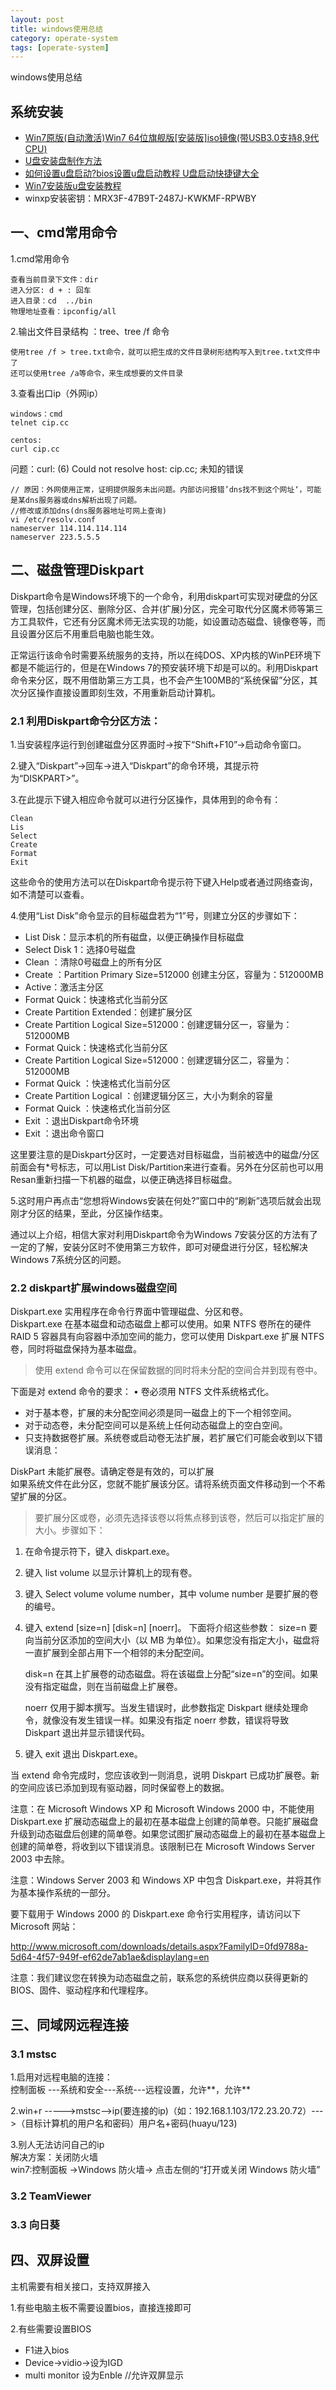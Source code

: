 ```yaml
---
layout: post
title: windows使用总结
category: operate-system
tags: [operate-system]
--- 
```


windows使用总结  

## 系统安装
- [Win7原版(自动激活)Win7 64位旗舰版[安装版]iso镜像(带USB3.0支持8,9代CPU)](http://www.winwin7.com/Win7QiJianBan/Win7AZB-3998.html)
- [U盘安装盘制作方法](http://www.winwin7.com/JC/AnZhuang-37.html)
- [如何设置u盘启动?bios设置u盘启动教程 U盘启动快捷键大全](http://www.winwin7.com/JC/AnZhuang-4.html)
- [Win7安装版u盘安装教程](http://www.winwin7.com/JC/AnZhuang-662.html)
- winxp安装密钥：MRX3F-47B9T-2487J-KWKMF-RPWBY

## 一、cmd常用命令
1.cmd常用命令  
```
查看当前目录下文件：dir
进入分区: d + : 回车  
进入目录：cd  ../bin  
物理地址查看：ipconfig/all
```
    
2.输出文件目录结构 ：tree、tree /f 命令   
```
使用tree /f > tree.txt命令，就可以把生成的文件目录树形结构写入到tree.txt文件中了
还可以使用tree /a等命令，来生成想要的文件目录
```

3.查看出口ip（外网ip）
``` 
windows：cmd 
telnet cip.cc

centos:
curl cip.cc
```

问题：curl: (6) Could not resolve host: cip.cc; 未知的错误
``` 
// 原因：外网使用正常，证明提供服务未出问题。内部访问报错’dns找不到这个网址‘，可能是某dns服务器或dns解析出现了问题。
//修改或添加dns(dns服务器地址可网上查询)
vi /etc/resolv.conf
nameserver 114.114.114.114
nameserver 223.5.5.5
```

## 二、磁盘管理Diskpart
Diskpart命令是Windows环境下的一个命令，利用diskpart可实现对硬盘的分区管理，包括创建分区、删除分区、合并(扩展)分区，完全可取代分区魔术师等第三方工具软件，它还有分区魔术师无法实现的功能，如设置动态磁盘、镜像卷等，而且设置分区后不用重启电脑也能生效。

正常运行该命令时需要系统服务的支持，所以在纯DOS、XP内核的WinPE环境下都是不能运行的，但是在Windows 7的预安装环境下却是可以的。利用Diskpart命令来分区，既不用借助第三方工具，也不会产生100MB的“系统保留”分区，其次分区操作直接设置即刻生效，不用重新启动计算机。

### 2.1 利用Diskpart命令分区方法：
1.当安装程序运行到创建磁盘分区界面时→按下“Shift+F10”→启动命令窗口。
    
2.键入“Diskpart”→回车→进入“Diskpart”的命令环境，其提示符为“DISKPART>”。
    
3.在此提示下键入相应命令就可以进行分区操作，具体用到的命令有：
```
Clean
Lis
Select
Create
Format
Exit
```

这些命令的使用方法可以在Diskpart命令提示符下键入Help或者通过网络查询，如不清楚可以查看。

4.使用“List Disk”命令显示的目标磁盘若为“1”号，则建立分区的步骤如下：
- List Disk：显示本机的所有磁盘，以便正确操作目标磁盘
- Select Disk 1：选择0号磁盘
- Clean ：清除0号磁盘上的所有分区
- Create ：Partition Primary Size=512000 创建主分区，容量为：512000MB
- Active：激活主分区
- Format Quick：快速格式化当前分区
- Create Partition Extended：创建扩展分区
- Create Partition Logical Size=512000：创建逻辑分区一，容量为：512000MB
- Format Quick：快速格式化当前分区
- Create Partition Logical Size=512000：创建逻辑分区二，容量为：512000MB
- Format Quick ：快速格式化当前分区
- Create Partition Logical ：创建逻辑分区三，大小为剩余的容量
- Format Quick ：快速格式化当前分区
- Exit ：退出Diskpart命令环境
- Exit ：退出命令窗口

这里要注意的是Diskpart分区时，一定要选对目标磁盘，当前被选中的磁盘/分区前面会有*号标志，可以用List Disk/Partition来进行查看。另外在分区前也可以用Resan重新扫描一下机器的磁盘，以便正确选择目标磁盘。

5.这时用户再点击“您想将Windows安装在何处?”窗口中的“刷新”选项后就会出现刚才分区的结果，至此，分区操作结束。

通过以上介绍，相信大家对利用Diskpart命令为Windows 7安装分区的方法有了一定的了解，安装分区时不使用第三方软件，即可对硬盘进行分区，轻松解决Windows 7系统分区的问题。

### 2.2 diskpart扩展windows磁盘空间
Diskpart.exe 实用程序在命令行界面中管理磁盘、分区和卷。    
Diskpart.exe 在基本磁盘和动态磁盘上都可以使用。如果 NTFS 卷所在的硬件 RAID 5 容器具有向容器中添加空间的能力，您可以使用 Diskpart.exe 扩展 NTFS 卷，同时将磁盘保持为基本磁盘。

> 使用 extend 命令可以在保留数据的同时将未分配的空间合并到现有卷中。

下面是对 extend 命令的要求： • 卷必须用 NTFS 文件系统格式化。
    
- 对于基本卷，扩展的未分配空间必须是同一磁盘上的下一个相邻空间。
- 对于动态卷，未分配空间可以是系统上任何动态磁盘上的空白空间。
- 只支持数据卷扩展。系统卷或启动卷无法扩展，若扩展它们可能会收到以下错误消息：

DiskPart 未能扩展卷。请确定卷是有效的，可以扩展       
如果系统文件在此分区，您就不能扩展该分区。请将系统页面文件移动到一个不希望扩展的分区。  

> 要扩展分区或卷，必须先选择该卷以将焦点移到该卷，然后可以指定扩展的大小。步骤如下：

1. 在命令提示符下，键入 diskpart.exe。

2. 键入 list volume 以显示计算机上的现有卷。

3. 键入 Select volume volume number，其中 volume number 是要扩展的卷的编号。

4. 键入 extend [size=n] [disk=n] [noerr]。 下面将介绍这些参数：
    size=n
    要向当前分区添加的空间大小（以 MB 为单位）。如果您没有指定大小，磁盘将一直扩展到全部占用下一个相邻的未分配空间。

    disk=n
    在其上扩展卷的动态磁盘。将在该磁盘上分配“size=n”的空间。如果没有指定磁盘，则在当前磁盘上扩展卷。

    noerr
    仅用于脚本撰写。当发生错误时，此参数指定 Diskpart 继续处理命令，就像没有发生错误一样。如果没有指定 noerr 参数，错误将导致 Diskpart 退出并显示错误代码。

5. 键入 exit 退出 Diskpart.exe。

当 extend 命令完成时，您应该收到一则消息，说明 Diskpart 已成功扩展卷。新的空间应该已添加到现有驱动器，同时保留卷上的数据。

注意：在 Microsoft Windows XP 和 Microsoft Windows 2000 中，不能使用 Diskpart.exe 扩展动态磁盘上的最初在基本磁盘上创建的简单卷。只能扩展磁盘升级到动态磁盘后创建的简单卷。如果您试图扩展动态磁盘上的最初在基本磁盘上创建的简单卷，将收到以下错误消息。该限制已在 Microsoft Windows Server 2003 中去除。 

注意：Windows Server 2003 和 Windows XP 中包含 Diskpart.exe，并将其作为基本操作系统的一部分。

要下载用于 Windows 2000 的 Diskpart.exe 命令行实用程序，请访问以下 Microsoft 网站：

http://www.microsoft.com/downloads/details.aspx?FamilyID=0fd9788a-5d64-4f57-949f-ef62de7ab1ae&displaylang=en

注意：我们建议您在转换为动态磁盘之前，联系您的系统供应商以获得更新的 BIOS、固件、驱动程序和代理程序。

## 三、同域网远程连接 
### 3.1 mstsc
1.启用对远程电脑的连接：  
控制面板 ---系统和安全---系统---远程设置，允许**，允许**
    
2.win+r ----->mstsc-->ip(要连接的ip)（如：192.168.1.103/172.23.20.72）--->（目标计算机的用户名和密码）用户名+密码(huayu/123)

3.别人无法访问自己的ip      
解决方案：关闭防火墙    
win7:控制面板 ->Windows 防火墙->  点击左侧的“打开或关闭 Windows 防火墙”

### 3.2 TeamViewer 

### 3.3 向日葵

## 四、双屏设置
主机需要有相关接口，支持双屏接入  

1.有些电脑主板不需要设置bios，直接连接即可

2.有些需要设置BIOS
- F1进入bios
- Device->vidio->设为IGD
- multi  monitor  设为Enble     //允许双屏显示
